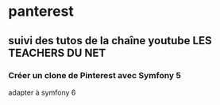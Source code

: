 # panterest

## suivi des tutos de la chaîne youtube LES TEACHERS DU NET

### Créer un clone de Pinterest avec Symfony 5 
adapter à symfony 6

